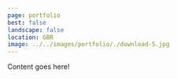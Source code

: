 ```yaml
---
page: portfolio
best: false
landscape: false
location: GBR
image: ../../images/portfolio/./download-5.jpg
---
```

Content goes here!
